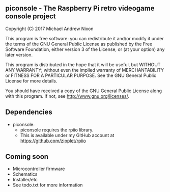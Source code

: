 ## piconsole - The Raspberry Pi retro videogame console project

  Copyright (C) 2017  Michael Andrew Nixon

  This program is free software: you can redistribute it and/or modify
  it under the terms of the GNU General Public License as published by
  the Free Software Foundation, either version 3 of the License, or
  (at your option) any later version.

  This program is distributed in the hope that it will be useful,
  but WITHOUT ANY WARRANTY; without even the implied warranty of
  MERCHANTABILITY or FITNESS FOR A PARTICULAR PURPOSE.  See the
  GNU General Public License for more details.

  You should have received a copy of the GNU General Public License
  along with this program.  If not, see <http://www.gnu.org/licenses/>.


## Dependencies

* piconsole:
  * piconsole requires the rpiio library.
  * This is available under my GitHub account at https://github.com/zipplet/rpiio


## Coming soon

* Microcontroller firmware
* Schematics
* Installer/etc
* See todo.txt for more information
